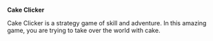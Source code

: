 **Cake Clicker**

Cake Clicker is a strategy game of skill and adventure. In this amazing game, you are trying to take over the world with cake. 
